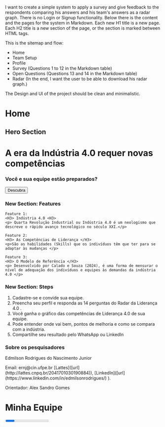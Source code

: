 I want to create a simple system to apply a survey and give feedback to the respondents comparing his answers and his team's answers as a radar graph. There is no Login or Signup functionality. Below there is the content and the pages for the system in Markdown. Each new H1 title is a new page. Each H2 title is a new section of the page, or the section is marked between HTML tags.

This is the sitemap and flow: 

- Home
- Team Setup
- Profile
- Survey (Questions 1 to 12 in the Markdown table)
- Open Questions (Questions 13 and 14 in the Markdown table)
- Radar (In the end, I want the user to be able to download his radar graph.)

The Design and UI of the project should be clean and minimalistic.

# Home

## Hero Section

<h1>A era da Indústria 4.0 requer novas competências </h1>
<h3>Você e sua equipe estão preparados? </h3>

<button> Descubra </button>

### New Section: Features

    Feature 1: 
    <H3> Indústria 4.0 <H3>
    <p> Quarta Revolução Industrial ou Indústria 4.0 é um neologismo que descreve o rápido avanço tecnológico no século XXI.</p>
    
    Feature 2: 
    <H3> As Competências de Liderança </H3>
    <p>São as habilidades (Skills) que os indivíduos têm que ter para se adaptar às mudanças </p>
    
    Feature 3: 
    <H3> O Modelo de Referência </H3>
    <p> Desenvolvido por Calado e Souza (2024), é uma forma de mensurar o nível de adequação dos indivíduos e equipes às demandas da indústria 4.0 </p>

### New Section: Steps

1. Cadastre-se e convide sua equipe. 
2. Preencha seu perfil e responda as 14 perguntas do Radar da Liderança 4.0 .
3. Você ganha o gráfico das competências de Liderança 4.0 de sua equipe. 
4. Pode entender onde vai bem, pontos de melhoria e como se compara com a indústria.
5. Compartilhe seu resultado pelo WhatsApp ou LinkedIn

### Sobre os pesquisadores

<card>Edmilson Rodrigues do Nascimento Junior
<p></p>
Email: ernj@cin.ufpe.br 
[Lattes]([url](http://lattes.cnpq.br/2041701030190884)), [LinkedIn]([url](https://www.linkedin.com/in/edmilsonrodrigues/)
). </card>

<card> Orientador: Alex Sandro Gomes </card>

# Minha Equipe

<Progress bar UI>
**  Minha Equipe**
    Meu Perfil
    Radar das Competências de Liderança 4.0
    Resultados
<Progress bar UI>

<main>
<Toggle> Criar Equipe | Entrar em Equipe </Toggle>
    
<h3> Dados Sobre a equipe: </h3> 

<Criar Equipe>
Nome da equipe:
Meu email: 
Meu papel é de: [Líder da equipe, colaborador na equipe]
Número de pessoas na equipe: 

    <button> Criar Equipe </button>
</Criar Equipe>
<h3>Convidar Equipe: </h3>


<Entrar em Equipe>
Nome da equipe: 
Email da pessoa que criou a equipe:
Meu email: 
    <button> Entrar Equipe </button>
</Entrar em Equipe>

<form>
<p> Customize e envie a mensagem abaixo para sua equipe nos seus canais.</p>
Mensagem: (Mensagem padrão: Oi. Tudo bem? Favor preencher essa ferramenta para que possamos saber como nossa equipe está em relação às competências de liderança 4.0. Lembre de selecionar "Entrar em Equipe" na página de equipe e inserir o meu email {INSERIR EMAIL do usuário} e o nome da equipe {Nome da equipe} )
<button> Copiar Mensagem </button>
</form>

| Equipe {Nome da equipe}                                      |
|Email | Status do convite (enviado, cadastrado ou respondido) |
| {email1@gmail.com}       |    Enviado                         | 

<button> Próxima Página </button>
</main>

# Meu Perfil

<Progress bar UI>
    Minha Equipe
    **Meu Perfil**
    Radar das Competências de Liderança 4.0
    Resultados
<Progress bar UI>

<main>

<h3> Dados sobre Meu Perfil <h3>
<form>
    Nome Completo: 
    Data de Nascimento: 
    Escolaridade: [2o Grau, Superior Incompleto, Superior Completo, Pós-Graduação Lato Senso, Mestrado, Doutorado]
    Mês/Ano de conclusão da graduação (se aplicável)

    Minha organização: (Nome)
    Site: (Insira o site) 
    Tipo: [Pública, Privada, 3o Setor]
    Porte: [Micro, Pequena, Média, Grande]
    Número de colaboradores:

</form>
</main>

# Questionário de Competências da Liderança 4.0

<Progress bar UI>
    Minha Equipe
    Meu Perfil
    **Questionário das Competências de Liderança 4.0**
    Resultados
<Progress bar UI>
<main>
<form>

    | COMPETÊNCIA AVALIADA | PERGUNTA | TIPO DE PERGUNTA |
    | Abertura | (Q1) O ambiente de trabalho facilita o feedback positivo ou negativo de mão dupla entre o líder e os membros da equipe? | Escala Likert |
    | Agilidade | (Q2) No ambiente de trabalho, você age e reage rapidamente, assume riscos, considera diferentes cenários, experimenta ideias e aprende com as falhas? | Escala Likert |
    | Confiança | (Q3) No ambiente de trabalho, você acredita que a relação profissional entre o líder e a equipe é baseada na confiança mútua? | Escala Likert |
    | Empatia | (Q4) Nas relações profissionais, você compreende, tem empatia e considera a perspectiva e os sentimentos dos outros, e percebe que o mesmo é recíproco? | Escala Likert |
    | Articulação | (Q5) No ambiente de trabalho, as conexões entre as competências dos membros da equipe e as externas ao squad/projeto são potencializadas, maximizadas e bem utilizadas? | Escala Likert |
    | Adaptabilidade | (Q6) No ambiente de trabalho, você consegue se adaptar rapidamente e responder às adversidades que ocorrem em situações não planejadas? | Escala Likert |
    | Inovação | (Q7) O ambiente de trabalho favorece, estimula e desenvolve as competências necessárias para a busca da inovação nos indivíduos? | Escala Likert |
    | Comunicação | (Q8) No ambiente de trabalho, a comunicação é facilitada e ocorre de forma fluida, permitindo que você se comunique interna e externamente através de várias formas e canais? | Escala Likert |
    | Descentralização | (Q9) No ambiente de trabalho diário, a tomada de decisão é participativa e compartilhada entre a gestão e a equipe, em vez de concentrada em uma pessoa? | Escala Likert |
    | Auto-organização | (Q10) No ambiente de trabalho, a equipe se auto-organiza e se esforça coletivamente para resolver uma tarefa complexa ou um desafio inesperado? | Escala Likert |
    | Colaboração | (Q11) No ambiente de trabalho, os desafios são tratados de forma colaborativa, aproveitando efetivamente as competências individuais dos membros da equipe? | Escala Likert |
    | Resiliência | (Q12) No ambiente de trabalho, você considera que mantém uma atitude positiva, proativa e de aprendizado diante de obstáculos e fracassos? | Escala Likert |


</form>
</main>

# Open Questions

<Progress bar UI>
    Minha Equipe
    Meu Perfil
    **Questionário das Competências de Liderança 4.0**
    Resultados
<Progress bar UI>
    
    <form>
     | COMPETÊNCIA AVALIADA | PERGUNTA | TIPO DE PERGUNTA |
    | Ambiente de Trabalho | (Q13) Na sua opinião, o que poderia ser melhorado no ambiente de trabalho físico ou psicológico, ou nas relações profissionais dentro da equipe ou com a gestão? | Aberta |
    | Formação | (Q14) Na sua opinião, como a universidadede poderia ter lhe preparado melhor para os desafios profissionais que você enfrentou após a graduação? | Aberta |
</form>

# Resultados

<Progress bar UI>
    Minha Equipe
    Meu Perfil
    Questionário das Competências de Liderança 4.0
    **Resultados**
<Progress bar UI>

<main>
<radar-graph>

| Equipe {Nome da equipe}                                      |
|Email | Status do convite [enviado, cadastrado ou respondido] |
| {email1@gmail.com}       |    {Enviado}                         | 

![radar_chart](https://github.com/user-attachments/assets/0f290340-2e32-4dd4-8e1c-c57d65aefa89)

<button> Baixar gráfico </button>
<button> Compartilhar url único </button>
</radar-graph>
</main>
